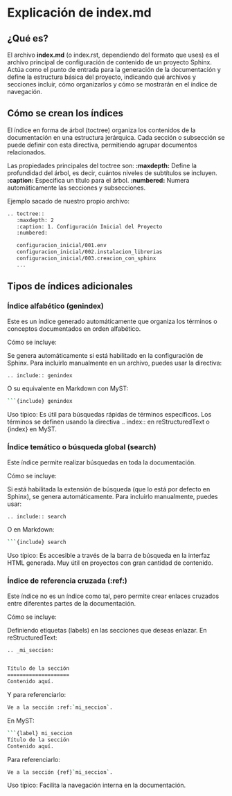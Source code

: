 # Explicación de index.md 

## ¿Qué es?

El archivo **index.md** (o index.rst, dependiendo del formato que uses) es el archivo principal de configuración de contenido de un proyecto Sphinx. Actúa como el punto de entrada para la generación de la documentación y define la estructura básica del proyecto, indicando qué archivos y secciones incluir, cómo organizarlos y cómo se mostrarán en el índice de navegación.

## Cómo se crean los índices

El índice en forma de árbol (toctree) organiza los contenidos de la documentación en una estructura jerárquica. Cada sección o subsección se puede definir con esta directiva, permitiendo agrupar documentos relacionados.

Las propiedades principales del toctree son:
**:maxdepth:** Define la profundidad del árbol, es decir, cuántos niveles de subtítulos se incluyen.
**:caption:** Especifica un título para el árbol.
**:numbered:** Numera automáticamente las secciones y subsecciones.

Ejemplo sacado de nuestro propio archivo:

```bash
.. toctree::
   :maxdepth: 2
   :caption: 1. Configuración Inicial del Proyecto
   :numbered:

   configuracion_inicial/001.env
   configuracion_inicial/002.instalacion_librerias
   configuracion_inicial/003.creacion_con_sphinx
   ...
```

## Tipos de índices adicionales

### Índice alfabético (genindex)

Este es un índice generado automáticamente que organiza los términos o conceptos documentados en orden alfabético.

Cómo se incluye:

Se genera automáticamente si está habilitado en la configuración de Sphinx.
Para incluirlo manualmente en un archivo, puedes usar la directiva:
```bash
.. include:: genindex
```
O su equivalente en Markdown con MyST:
```bash
```{include} genindex
```

Uso típico:
Es útil para búsquedas rápidas de términos específicos.
Los términos se definen usando la directiva .. index:: en reStructuredText o {index} en MyST.

### Índice temático o búsqueda global (search)

Este índice permite realizar búsquedas en toda la documentación.

Cómo se incluye:

Si está habilitada la extensión de búsqueda (que lo está por defecto en Sphinx), se genera automáticamente.
Para incluirlo manualmente, puedes usar:
```bash
.. include:: search
```
O en Markdown:
```bash
```{include} search
```

Uso típico:
Es accesible a través de la barra de búsqueda en la interfaz HTML generada.
Muy útil en proyectos con gran cantidad de contenido.

### Índice de referencia cruzada (:ref:)

Este índice no es un índice como tal, pero permite crear enlaces cruzados entre diferentes partes de la documentación.

Cómo se incluye:

Definiendo etiquetas (labels) en las secciones que deseas enlazar.
En reStructuredText:
```bash
.. _mi_seccion:


Título de la sección
====================
Contenido aquí.

```
Y para referenciarlo:

```bash
Ve a la sección :ref:`mi_seccion`.
```
En MyST:

```bash
```{label} mi_seccion
Título de la sección
Contenido aquí.
```

Para referenciarlo:
```bash
Ve a la sección {ref}`mi_seccion`.
```

Uso típico:
Facilita la navegación interna en la documentación.